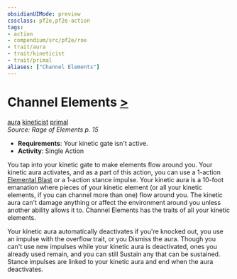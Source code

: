 ```yaml
---
obsidianUIMode: preview
cssclass: pf2e,pf2e-action
tags:
- action
- compendium/src/pf2e/roe
- trait/aura
- trait/kineticist
- trait/primal
aliases: ["Channel Elements"]
---
```

# Channel Elements [>](chapter-9-playing-the-game.md#Actions "Single Action")
[aura](Reference/Rules/Traits/aura.md "Aura Combat Trait")  [kineticist](kineticist-roe.md "Kineticist Class Trait")  [primal](primal.md "Primal Tradition Trait")  
*Source: Rage of Elements p. 15*  

- **Requirements**: Your kinetic gate isn't active.
- **Activity**: Single Action

You tap into your kinetic gate to make elements flow around you. Your kinetic aura activates, and as a part of this action, you can use a 1-action [Elemental Blast](elemental-blast-roe.md) or a 1-action stance impulse. Your kinetic aura is a 10-foot emanation where pieces of your kinetic element (or all your kinetic elements, if you can channel more than one) flow around you. The kinetic aura can't damage anything or affect the environment around you unless another ability allows it to. Channel Elements has the traits of all your kinetic elements.

Your kinetic aura automatically deactivates if you're knocked out, you use an impulse with the overflow trait, or you Dismiss the aura. Though you can't use new impulses while your kinetic aura is deactivated, ones you already used remain, and you can still Sustain any that can be sustained. Stance impulses are linked to your kinetic aura and end when the aura deactivates.